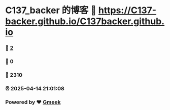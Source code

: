 # C137_backer 的博客 :link: https://C137-backer.github.io/C137backer.github.io 
### :page_facing_up: [2](https://C137-backer.github.io/C137backer.github.io/tag.html) 
### :speech_balloon: 0 
### :hibiscus: 2310 
### :alarm_clock: 2025-04-14 21:01:08 
### Powered by :heart: [Gmeek](https://github.com/Meekdai/Gmeek)
